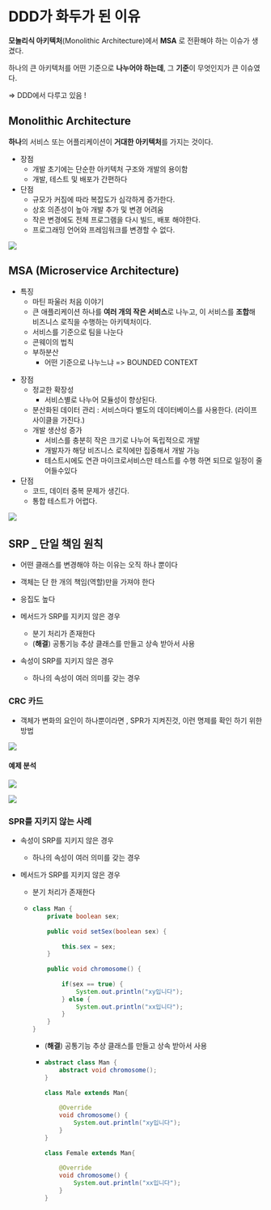 # DDD가 화두가 된 이유 

 **모놀리식 아키텍처**(Monolithic Architecture)에서 **MSA** 로 전환해야 하는 이슈가 생겼다. 

하나의 큰 아키텍처를 어떤 기준으로 **나누어야 하는데**,  그 **기준**이 무엇인지가 큰 이슈였다. 

=> DDD에서 다루고 있음 ! 



## Monolithic Architecture

**하나**의 서비스 또는 어플리케이션이 **거대한 아키텍처**를 가지는 것이다. 

- 장점
  - 개발 초기에는 단순한 아키텍처 구조와 개발의 용이함
  - 개발, 테스트 및 배포가 간편하다
- 단점
  - 규모가 커짐에 따라 복잡도가 심각하게 증가한다.
  - 상호 의존성이 높아 개발 추가 및 변경 어려움
  - 작은 변경에도 전체 프로그램을 다시 빌드, 배포 해야한다. 
  - 프로그래밍 언어와 프레임워크를 변경할 수 없다.

![](https://imgur.com/RRseBH2.png)



## MSA (Microservice Architecture)

* 특징
  * 마틴 파울러 처음 이야기
  * 큰 애플리케이션 하나를 **여러 개의 작은 서비스**로 나누고, 이 서비스를 **조합**해 비즈니스 로직을 수행하는 아키텍처이다. 
  * 서비스를 기준으로 팀을 나눈다
  * 콘웨이의 법칙
  * 부하분산
    * 어떤 기준으로 나누느냐 => BOUNDED CONTEXT

- 장점
  - 정교한 확장성
    - 서비스별로 나누어 모듈성이 향상된다.
  - 분산화된 데이터 관리 : 서비스마다 별도의 데이터베이스를 사용한다. (라이프사이클을 가진다.)
  - 개발 생산성 증가
    - 서비스를 충분히 작은 크기로 나누어 독립적으로 개발
    - 개발자가  해당 비즈니스 로직에만 집중해서 개발 가능 
    - 테스트시에도 연관 마이크로서비스만 테스트를 수행 하면 되므로 일정이 줄어들수있다
- 단점 
  - 코드, 데이터 중복 문제가 생긴다.
  - 통합 테스트가 어렵다.

![](https://imgur.com/nxQ5E9q.png)





## SRP _ 단일 책임 원칙 

- 어떤 클래스를 변경해야 하는 이유는 오직 하나 뿐이다
- 객체는 단 한 개의 책임(역할)만을 가져야 한다
- 응집도 높다
- 메서드가 SRP를 지키지 않은 경우 
  - 분기 처리가 존재한다
  - (**해결**) 공통기능 추상 클래스를 만들고 상속 받아서 사용 

- 속성이 SRP를 지키지 않은 경우
  - 하나의 속성이 여러 의미를 갖는 경우



### CRC 카드 

- 객체가 변화의 요인이 하나뿐이라면 , SPR가 지켜진것, 이런 명제를 확인 하기 위한 방법

![](https://imgur.com/GReFxKB.png)

#### 예제 분석

![](https://imgur.com/wtBa4Ou.png)

![](https://imgur.com/nztwbVY.png)

### SPR를 지키지 않는 사례

- 속성이 SRP를 지키지 않은 경우

  - 하나의 속성이 여러 의미를 갖는 경우

- 메서드가 SRP를 지키지 않은 경우 

  - 분기 처리가 존재한다

  - ```java
    class Man {
        private boolean sex;
        
        public void setSex(boolean sex) {
        
            this.sex = sex;
        }
        
        public void chromosome() {
            
            if(sex == true) {
                System.out.println("xy입니다");
            } else {
                System.out.println("xx입니다");
            }
        }
    }
    
    ```

    - (**해결**) 공통기능 추상 클래스를 만들고 상속 받아서 사용 

    - ```java
      abstract class Man {
          abstract void chromosome();
      }
       
      class Male extends Man{
       
          @Override
          void chromosome() {
              System.out.println("xy입니다");
          }
      }
       
      class Female extends Man{
          
          @Override
          void chromosome() {
              System.out.println("xx입니다");
          }
      }
      
      ```